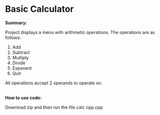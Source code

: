 # Basic Calculator
<b>Summary:</b>
<p>Project displays a menu with arithmetic operations. The operations are as follows:</p>
<ol><li>Add</li><li>Subtract</li><li>Multiply</li><li>Divide</li><li>Exponent</li><li>Quit</li></ol>
<p>All operations accept 2 operands to operate on.</p>
<br>
<b>How to use code:</b>
<br>
<p>Download zip and then run the file calc cpp.cpp</p>
